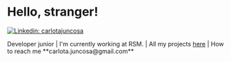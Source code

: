 # Hello, stranger!

[![Linkedin: carlotajuncosa](https://img.shields.io/badge/-carlotajuncosa-blue?style=flat-square&logo=Linkedin&logoColor=white&link=https://www.linkedin.com/in/carlota-juncosa)](https://www.linkedin.com/in/carlota-juncosa)
<p align="left">Developer junior | I'm currently working at RSM. | All my projects <a href="https://github.com/carlotajuncosa?tab=repositories" target="_blank">here</a> | How to reach me **carlota.juncosa@gmail.com** </p>
